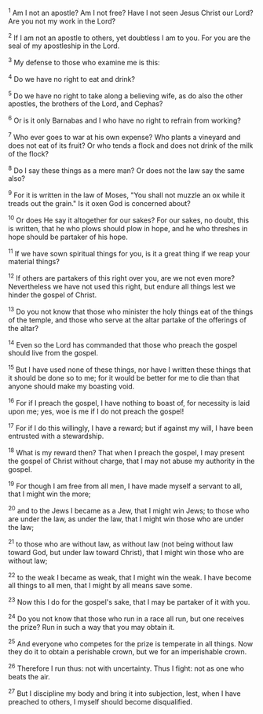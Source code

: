 <sup>1</sup> 
Am I not an apostle? Am I not free? Have I not seen Jesus Christ our Lord? Are you not my work in the Lord? 

<sup>2</sup> 
If I am not an apostle to others, yet doubtless I am to you. For you are the seal of my apostleship in the Lord. 

<sup>3</sup> 
My defense to those who examine me is this: 

<sup>4</sup> 
Do we have no right to eat and drink? 

<sup>5</sup> 
Do we have no right to take along a believing wife, as do also the other apostles, the brothers of the Lord, and Cephas? 

<sup>6</sup> 
Or is it only Barnabas and I who have no right to refrain from working? 

<sup>7</sup> 
Who ever goes to war at his own expense? Who plants a vineyard and does not eat of its fruit? Or who tends a flock and does not drink of the milk of the flock? 

<sup>8</sup> 
Do I say these things as a mere man? Or does not the law say the same also? 

<sup>9</sup> 
For it is written in the law of Moses, "You shall not muzzle an ox while it treads out the grain." Is it oxen God is concerned about? 

<sup>10</sup> 
Or does He say it altogether for our sakes? For our sakes, no doubt, this is written, that he who plows should plow in hope, and he who threshes in hope should be partaker of his hope. 

<sup>11</sup> 
If we have sown spiritual things for you, is it a great thing if we reap your material things? 

<sup>12</sup> 
If others are partakers of this right over you, are we not even more? Nevertheless we have not used this right, but endure all things lest we hinder the gospel of Christ. 

<sup>13</sup> 
Do you not know that those who minister the holy things eat of the things of the temple, and those who serve at the altar partake of the offerings of the altar? 

<sup>14</sup> 
Even so the Lord has commanded that those who preach the gospel should live from the gospel. 

<sup>15</sup> 
But I have used none of these things, nor have I written these things that it should be done so to me; for it would be better for me to die than that anyone should make my boasting void. 

<sup>16</sup> 
For if I preach the gospel, I have nothing to boast of, for necessity is laid upon me; yes, woe is me if I do not preach the gospel! 

<sup>17</sup> 
For if I do this willingly, I have a reward; but if against my will, I have been entrusted with a stewardship. 

<sup>18</sup> 
What is my reward then? That when I preach the gospel, I may present the gospel of Christ without charge, that I may not abuse my authority in the gospel.

<sup>19</sup> 
For though I am free from all men, I have made myself a servant to all, that I might win the more; 

<sup>20</sup> 
and to the Jews I became as a Jew, that I might win Jews; to those who are under the law, as under the law, that I might win those who are under the law; 

<sup>21</sup> 
to those who are without law, as without law (not being without law toward God, but under law toward Christ), that I might win those who are without law; 

<sup>22</sup> 
to the weak I became as weak, that I might win the weak. I have become all things to all men, that I might by all means save some. 

<sup>23</sup> 
Now this I do for the gospel's sake, that I may be partaker of it with you.

<sup>24</sup> 
Do you not know that those who run in a race all run, but one receives the prize? Run in such a way that you may obtain it. 

<sup>25</sup> 
And everyone who competes for the prize is temperate in all things. Now they do it to obtain a perishable crown, but we for an imperishable crown. 

<sup>26</sup> 
Therefore I run thus: not with uncertainty. Thus I fight: not as one who beats the air. 

<sup>27</sup> 
But I discipline my body and bring it into subjection, lest, when I have preached to others, I myself should become disqualified.